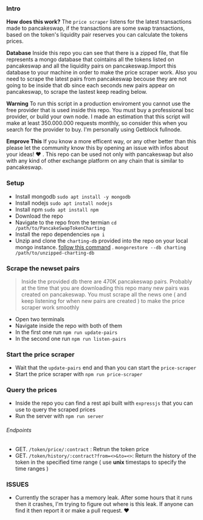 ### Intro

**How does this work?** The `price scraper` listens for the latest transactions made to pancakeswap, if the transactions are some swap transactions, based on the token's liquidity pair reserves you can calculate the tokens prices.

**Database** Inside this repo you can see that there is a zipped file, that file represents a mongo database that cointains all the tokens listed on pancakeswap and all the liquidity pairs on pancakeswap.Import this database to your machine in order to make the price scraper work. Also you need to scrape the latest pairs from pancakeswap becouse they are not going to be inside that db since each seconds new pairs appear on pancakeswap, to scrape the lastest keep reading below.

**Warning** To run this script in a production enviroment you cannot use the free provider that is used inside this repo. You must buy a professional bsc provider, or build your own node. I made an estimation that this script will make at least 350.000.000 requests monthly, so consider this when you search for the provider to buy. I'm personally using Getblock fullnode.


**Emprove This** If you know a more efficent way, or any other better than this please let the community know this by opening an issue with infos about your ideas! :heart: . This repo can be used not only with pancakeswap but also with any kind of other exchange platform on any chain that is similar to pancakeswap.

### Setup

- Install mongodb `sudo apt install -y mongodb`
- Install nodejs `sudo apt install nodejs`
- Install npm `sudo apt install npm`
- Download the repo
- Navigate to the repo from the termian `cd /path/to/PancakeSwapTokenCharting`
- Install the repo dependencies `npm i`
- Unzip and clone the `charting-db` provided into the repo on your local mongo instance. [follow this command](https://stackoverflow.com/questions/7232461/how-can-i-transfer-a-mongodb-database-to-another-machine-that-cannot-see-the-fir) .
`mongorestore --db charting /path/to/unzipped-charting-db `


### Scrape the newset pairs

> Inside the provided db there are 470K pancakeswap pairs. Probably at the time that you are downloading this repo many new pairs was created on pancakeswap. You must scrape all the news one ( and keep listening for when new pairs are created ) to make the price scraper work smoothly

- Open two terminals
- Navigate inside the repo with both of them
- In the first one run `npm run update-pairs`
- In the second one run `npm run listen-pairs`

### Start the price scraper

- Wait that the `update-pairs` end and than you can start the `price-scraper`
- Start the price scraper with `npm run price-scraper`

### Query the prices

- Inside the repo you can find a rest api built with `expressjs` that you can use to query the scraped prices  
- Run the server with `npm run server`

###### Endpoints

- GET. `/token/price/:contract` : Retrun the token price
- GET. `/token/history/:contract?from=<>&to=<>`: Return the history of the token in the specified time range ( use **unix** timestaps to specify the time ranges )


### ISSUES

- Currently the scraper has a memory leak. After some hours that it runs then it crashes, I'm trying to figure out where is this leak. If anyone can find it then report it or make a pull request. :heart:
